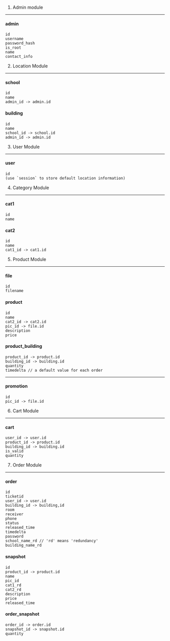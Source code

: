1. Admin module
----
#### admin
```
id
username
password_hash
is_root
name
contact_info
```

2. Location Module
----
#### school
```
id
name
admin_id -> admin.id
```

#### building
```
id
name
school_id -> school.id
admin_id -> admin.id
```

3. User Module
----
#### user
```
id
(use `session` to store default location information)
```

4. Category Module
----
#### cat1
```
id 
name
```

#### cat2
```
id
name
cat1_id -> cat1.id
```

5. Product Module
----
#### file
```
id
filename
```

#### product
```
id
name
cat2_id -> cat2.id
pic_id -> file.id
description
price
```

#### product_building
```
product_id -> product.id
building_id -> building.id
quantity
timedelta // a default value for each order
```

----
#### promotion
```
id
pic_id -> file.id
```

6. Cart Module
----
#### cart
```
user_id -> user.id
product_id -> product.id
building_id -> building.id
is_valid
quantity
```

7. Order Module
----
#### order
```
id
ticketid
user_id -> user.id
building_id -> building,id
room
receiver
phone
status
released_time
timedelta
password
school_name_rd // 'rd' means 'redundancy'
building_name_rd
```
#### snapshot
```
id
product_id -> product.id
name
pic_id
cat1_rd
cat2_rd
description
price
released_time
```

#### order_snapshot
```
order_id -> order.id
snapshot_id -> snapshot.id
quantity
```